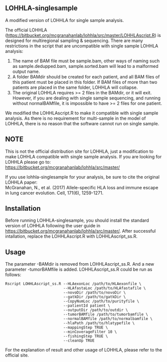 ## LOHHLA-singlesample ##
A modified version of LOHHLA for single sample analysis.

The official LOHHLA (https://bitbucket.org/mcgranahanlab/lohhla/src/master/LOHHLAscript.R) is designed for multiregional sampling & sequencing. There are many restrictions in the script that are uncompatible with single sample LOHHLA analysis:  
1. The name of BAM file must be sample.bam, other ways of naming such as sample.dedupped.bam, sample.sorted.bam will lead to a malformed output name.  
2. A folder BAMdir should be created for each patient, and all BAM files of this patient must be placed in this folder. If BAM files of more than two patients are placed in the same folder, LOHHLA will collapse.  
3. The original LOHHLA requires >= 2 files in the BAMdir, or it will exit. However, if you are dealing with single sample sequencing, and running without normalBAMfile, it is impossible to have >= 2 files for one patient.

We modified the LOHHLAscript.R to make it compatible with single sample analysis. As there is no requirement for multi-sample in the model of LOHHLA, there is no reason that the software cannot run on single sample.   

## NOTE ##
This is not the official distribution site for LOHHLA, just a modification to make LOHHLA compatible with single sample analysis. If you are looking for LOHHLA please go to:  
https://bitbucket.org/mcgranahanlab/lohhla/src/master/

If you use lohhla-singlesample for your analysis, be sure to cite the original LOHHLA paper:  
McGranahan, N., et al. (2017) Allele-specific HLA loss and immune escape in lung cancer evolution. Cell, 171(6), 1259-1271.

## Installation ##
Before running LOHHLA-singlesample, you should install the standard version of LOHHLA following the user guide in https://bitbucket.org/mcgranahanlab/lohhla/src/master/. After successful intallation, replace the LOHHLAscript.R with LOHHLAscript_ss.R.

## Usage ##
The parameter -BAMdir is removed from LOHHLAscript_ss.R. And a new parameter -tumorBAMfile is added. LOHHLAscript_ss.R could be run as follows:  

```
Rscript LOHHLAscript_ss.R --HLAexonLoc /path/to/HLAexonfile \
                          --HLAfastaLoc /path/to/HLAfastafile \
                          --novoDir /path/to/novoDir \
                          --gatkDir /path/to/gatkDir \
                          --CopyNumLoc /path/to/purityfile \
                          --patientId patient \
                          --outputDir /path/to/outdir \
                          --tumorBAMfile /path/to/tumorbamfile \
                          --normalBAMfile /path/to/normalbamfile \
                          --hlaPath /path/to/hlatypefile \
                          --mappingStep TRUE \
                          --minCoverageFilter 10 \
                          --fishingStep TRUE \
                          --cleanUp TRUE
```

For the explanation of result and other usage of LOHHLA, please refer to the official site.
